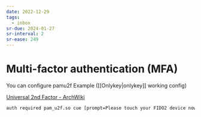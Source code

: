 ```yaml
---
date: 2022-12-29
tags:
  - inbox
sr-due: 2024-01-27
sr-interval: 2
sr-ease: 249
---
```


# Multi-factor authentication (MFA)

You can configure pamu2f Example ([[Onlykey|onlykey]] working config)

[Universal 2nd Factor - ArchWiki](https://wiki.archlinux.org/title/Universal_2nd_Factor)

```sh
auth required pam_u2f.so cue [prompt=Please touch your FIDO2 device now] nodetect
```

